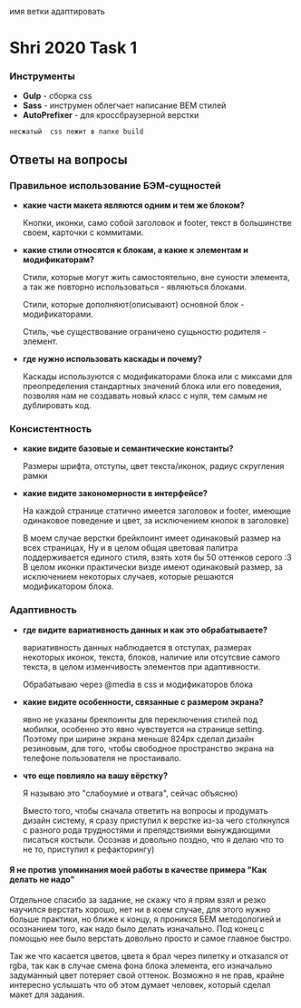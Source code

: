 имя ветки адаптировать 

# Shri 2020 Task 1

### Инструменты 
- **Gulp**  - сборка css 
- **Sass**  - инструмен облегчает написание BEM стилей
- **AutoPrefixer** - для кроссбраузерной верстки


``
несжатый  css лежит в папке build
``

## **Ответы на вопросы**


### **Правильное использование БЭМ-сущностей**
- **какие части макета являются одним и тем же блоком?**

    Кнопки, иконки, само собой заголовок и footer, текст в большинстве своем, карточки с  коммитами.

- **какие стили относятся к блокам, а какие к элементам и модификаторам?**

    Cтили, которые могут жить самостоятельно, вне суности элемента, а так же повторно использоваться - являються блоками. 
    
    Стили, которые дополняют(описывают) основной блок - модификаторами.

    Стиль, чье существование ограничено сущьностю родителя - элемент.

- **где нужно использовать каскады и почему?**

    Каскады используются с модификаторами блока или с миксами для преопределения стандартных значений блока или его поведения, позволяя нам не создавать новый класс с нуля, тем самым не дублировать код.

### Консистентность

- **какие видите базовые и семантические константы?**

    Размеры шрифта, отступы, цвет текста/иконок, радиус скругления рамки

- **какие видите закономерности в интерфейсе?**

    На каждой странице статично имеется заголовок и footer, имеющие одинаковое поведение и цвет, за исключением кнопок в заголовке)

    В моем случае верстки брейкпоинт имеет одинаковый размер на всех страницах, Ну и в целом общая цветовая палитра поддерживается единого стиля, взять хотя бы 50 оттенков серого :3 В целом иконки практически визде имеют одинаковый размер, за исключением некоторых случаев, которые решаются модификатором блока.

### Адаптивность


- **где видите вариативность данных и как это обрабатываете?**

  вариативность данных наблюдается в отступах, размерах некоторых иконок, текста, блоков, наличие или отсутсвие самого текста, в целом изменчивость элементов при адаптивности.

  Обрабатываю через @media в css  и модификаторов блока

- **какие видите особенности, связанные с размером экрана?**

    явно не указаны брекпоинты для переключения стилей под мобилки,
    особенно это явно чувствуется на странице setting. Поэтому при ширине экрана меньше 824px сделал дизайн резиновым, для того, чтобы свободное пространство экрана на телефоне пользователя не простаивало.

- **что еще повлияло на вашу вёрстку?**


  Я называю это "слабоумие и отвага", сейчас объясню) 
  
  Вместо того, чтобы сначала ответить на вопросы и продумать дизайн систему, я сразу приступил к верстке из-за чего столкнулся с разного рода трудностями и препядствиями вынуждающими писаться костыли. Осознав и довольно поздно, что я делаю что то не то, приступил к рефакторингу)


#### Я не против упоминания моей работы в качестве примера "Как делать не надо"

Отдельное спасибо за задание, не скажу что я прям взял и резко научился верстать хорошо, нет ни в коем случае, для этого нужно больше практики, но ближе к концу, я проникся БЕМ методологией и осознанием того, как надо было делать изначально. Под конец с помощью нее было верстать довольно просто и самое главное быстро.

Так же что касается цветов, цвета я брал через пипетку  и отказался от rgba, так как в случае смена фона блока элемента, его изначально задуманный цвет потеряет свой оттенок. Возможно я не прав, крайне интересно услышать что об этом думает человек, который сделал макет для задания.
